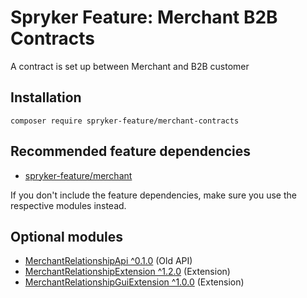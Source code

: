# Spryker Feature: Merchant B2B Contracts

A contract is set up between Merchant and B2B customer

## Installation

```
composer require spryker-feature/merchant-contracts
```

## Recommended feature dependencies
- [spryker-feature/merchant](https://github.com/spryker-feature/merchant)

If you don't include the feature dependencies, make sure you use the respective modules instead.

## Optional modules
- [MerchantRelationshipApi ^0.1.0](https://github.com/spryker/merchant-relationship-api) (Old API)
- [MerchantRelationshipExtension ^1.2.0](https://github.com/spryker/merchant-relationship-extension) (Extension)
- [MerchantRelationshipGuiExtension ^1.0.0](https://github.com/spryker/merchant-relationship-gui-extension) (Extension)
